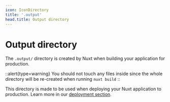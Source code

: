 ```yaml
---
icon: IconDirectory
title: '.output'
head.title: Output directory
---
```


# Output directory

The `.output/` directory is created by Nuxt when building your application for production.

::alert{type=warning}
You should not touch any files inside since the whole directory will be re-created when running `nuxt build`
::

This directory is made to be used when deploying your Nuxt application to production. Learn more in our [deployment section](/docs/deployment).
